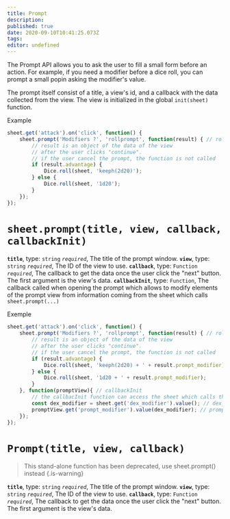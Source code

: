 ```yaml
---
title: Prompt
description: 
published: true
date: 2020-09-10T10:41:25.073Z
tags: 
editor: undefined
---
```


The Prompt API allows you to ask the user to fill a small form before an action. For example, if you need a modifier before a dice roll, you can prompt a small popin asking the modifier's value.

The prompt itself consist of a title, a view's id, and a callback with the data collected from the view. The view is initialized in the global `init(sheet)` function.

Example
```javascript
sheet.get('attack').on('click', function() {
    sheet.prompt('Modifiers ?', 'rollprompt', function(result) { // rollprompt is the id of the view
        // result is an object of the data of the view
        // after the user clicks "continue".
        // if the user cancel the prompt, the function is not called
        if (result.advantage) {
            Dice.roll(sheet, 'keeph(2d20)'); 
        } else {
            Dice.roll(sheet, '1d20');
        }
    });
}); 
```

# `sheet.prompt(title, view, callback, callbackInit)`
**`title`**, type: `string` *`required`*, The title of the prompt window.
**`view`**, type: `string` *`required`*, The ID of the view to use.
**`callback`**, type: `Function` *`required`*, The callback to get the data once the user click the "next" button. The first argument is the view's data.
**`callbackInit`**, type: `Function`, The callback called when opening the prompt which allows to modify elements of the prompt view from information coming from the sheet which calls `sheet.prompt(...)`

Exemple
```javascript
sheet.get('attack').on('click', function() {
    sheet.prompt('Modifiers ?', 'rollprompt', function(result) { // rollprompt is the id of the view
        // result is an object of the data of the view
        // after the user clicks "continue".
        // if the user cancel the prompt, the function is not called
        if (result.advantage) {
            Dice.roll(sheet, 'keeph(2d20) + ' + result.prompt_modifier); 
        } else {
            Dice.roll(sheet, '1d20 + ' + result.prompt_modifier);
        }
    }, function(promptView){ // callbackInit
        // the callbacInit function can access the sheet which calls the prompt and the prompt sheet
        const dex_modifier = sheet.get('dex_modifier').value(); // dex_modifier is on the character sheet
        promptView.get('prompt_modifier').value(dex_modifier); // prompt_modifier is on the prompt sheet
    });
}); 
```

# `Prompt(title, view, callback)`
> This stand-alone function has been deprecated, use sheet.prompt() instead
{.is-warning}

**`title`**, type: `string` *`required`*, The title of the prompt window.
**`view`**, type: `string` *`required`*, The ID of the view to use.
**`callback`**, type: `Function` *`required`*, The callback to get the data once the user click the "next" button. The first argument is the view's data.

